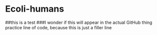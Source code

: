 # Ecoli-humans
##this is a test
###I wonder if this will appear in the actual GitHub thing
practice line of code, because this is just a filler line
